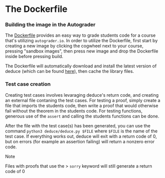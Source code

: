 # The Dockerfile

### Building the image in the Autograder
The [Dockerfile](../../autograder_docker/Dockerfile) provides an easy way to grade students code for a course that's utilizing `autograder.io`. In order to utilize the Dockerfile, first start by creating a new image by clicking the cogwheel next to your course, pressing "sandbox images", then press new image and drop the Dockerfile inside before pressing build. 

The Dockerfile will automatically download and install the latest version of deduce (which can be found [here](github.com/jsiek/deduce/releases/latest/)), then cache the library files. 

### Test case creation
Creating test cases involves levaraging deduce's return code, and creating an external file contaning the test cases. For testing a proof, simply create a file that imports the students code, then write a proof that would otherwise fail without the theorem in the students code. For testing functions, generous use of the `assert` and calling the students functions can be done. 

After the file with the test case(s) has been generated, you can use the command `python3 deduce/deduce.py $FILE` where `$FILE` is the name of the test case. If everything works out, deduce will exit with a return code of 0, but on errors (for example an assertion failing) will return a nonzero error code.

> [!NOTE]
Files with proofs that use the > `sorry` keyword will still generate a return code of 0